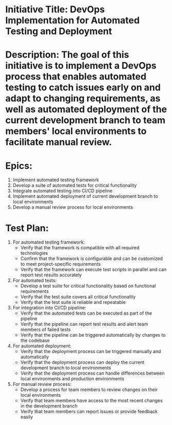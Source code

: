 # Initiative Title: DevOps Implementation for Automated Testing and Deployment

# Description: The goal of this initiative is to implement a DevOps process that enables automated testing to catch issues early on and adapt to changing requirements, as well as automated deployment of the current development branch to team members' local environments to facilitate manual review.

# Epics:

1. Implement automated testing framework
1. Develop a suite of automated tests for critical functionality
1. Integrate automated testing into CI/CD pipeline
1. Implement automated deployment of current development branch to local environments
1. Develop a manual review process for local environments
# Test Plan:

1. For automated testing framework:
    * Verify that the framework is compatible with all required technologies
    * Confirm that the framework is configurable and can be customized to meet project-specific requirements
    * Verify that the framework can execute test scripts in parallel and can report test results accurately
1. For automated tests:
    * Develop a test suite for critical functionality based on functional requirements
    * Verify that the test suite covers all critical functionality
    * Verify that the test suite is reliable and repeatable
1. For integration into CI/CD pipeline:
    * Verify that the automated tests can be executed as part of the pipeline
    * Verify that the pipeline can report test results and alert team members of failed tests
    * Verify that the pipeline can be triggered automatically by changes to the codebase
1. For automated deployment:
    * Verify that the deployment process can be triggered manually and automatically
    * Verify that the deployment process can deploy the current development branch to local environments
    * Verify that the deployment process can handle differences between local environments and production environments
1. For manual review process:
    * Develop a process for team members to review changes on their local environments
    * Verify that team members have access to the most recent changes in the development branch
    * Verify that team members can report issues or provide feedback easily
